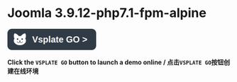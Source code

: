 # Joomla 3.9.12-php7.1-fpm-alpine

<a href="https://www.vsplate.com/?docker-compose=https://github.com/vsplate/dcenvs/joomla/3.9.12-php7.1-fpm-alpine"><img alt="VSPLATE GO" src="https://raw.githubusercontent.com/vsplate/images/master/vsgo_btn.png" width="200px"></a>

**Click the `VSPLATE GO` button to launch a demo online / 点击`VSPLATE GO`按钮创建在线环境**